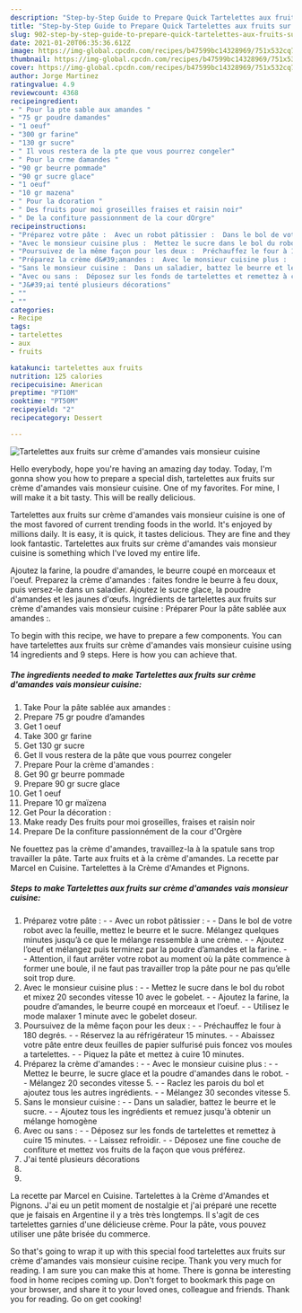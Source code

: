 ```yaml
---
description: "Step-by-Step Guide to Prepare Quick Tartelettes aux fruits sur crème d&amp;#39;amandes vais monsieur cuisine"
title: "Step-by-Step Guide to Prepare Quick Tartelettes aux fruits sur crème d&amp;#39;amandes vais monsieur cuisine"
slug: 902-step-by-step-guide-to-prepare-quick-tartelettes-aux-fruits-sur-creme-d-and-39-amandes-vais-monsieur-cuisine
date: 2021-01-20T06:35:36.612Z
image: https://img-global.cpcdn.com/recipes/b47599bc14328969/751x532cq70/tartelettes-aux-fruits-sur-creme-damandes-vais-monsieur-cuisine-photo-principale-de-la-recette.jpg
thumbnail: https://img-global.cpcdn.com/recipes/b47599bc14328969/751x532cq70/tartelettes-aux-fruits-sur-creme-damandes-vais-monsieur-cuisine-photo-principale-de-la-recette.jpg
cover: https://img-global.cpcdn.com/recipes/b47599bc14328969/751x532cq70/tartelettes-aux-fruits-sur-creme-damandes-vais-monsieur-cuisine-photo-principale-de-la-recette.jpg
author: Jorge Martinez
ratingvalue: 4.9
reviewcount: 4368
recipeingredient:
- " Pour la pte sable aux amandes "
- "75 gr poudre damandes"
- "1 oeuf"
- "300 gr farine"
- "130 gr sucre"
- " Il vous restera de la pte que vous pourrez congeler"
- " Pour la crme damandes "
- "90 gr beurre pommade"
- "90 gr sucre glace"
- "1 oeuf"
- "10 gr mazena"
- " Pour la dcoration "
- " Des fruits pour moi groseilles fraises et raisin noir"
- " De la confiture passionnment de la cour dOrgre"
recipeinstructions:
- "Préparez votre pâte :  Avec un robot pâtissier :  Dans le bol de votre robot avec la feuille, mettez le beurre et le sucre. Mélangez quelques minutes jusqu’à ce que le mélange ressemble à une crème.  Ajoutez l’oeuf et mélangez puis terminez par la poudre d’amandes et la farine.  Attention, il faut arrêter votre robot au moment où la pâte commence à former une boule, il ne faut pas travailler trop la pâte pour ne pas qu’elle soit trop dure."
- "Avec le monsieur cuisine plus :  Mettez le sucre dans le bol du robot et mixez 20 secondes vitesse 10 avec le gobelet.  Ajoutez la farine, la poudre d’amandes, le beurre coupé en morceaux et l’oeuf.  Utilisez le mode malaxer 1 minute avec le gobelet doseur."
- "Poursuivez de la même façon pour les deux :  Préchauffez le four à 180 degrés.  Réservez la au réfrigérateur 15 minutes.  Abaissez votre pâte entre deux feuilles de papier sulfurisé puis foncez vos moules a tartelettes.  Piquez la pâte et mettez à cuire 10 minutes."
- "Préparez la crème d&#39;amandes :  Avec le monsieur cuisine plus :  Mettez le beurre, le sucre glace et la poudre d&#39;amandes dans le robot.  Mélangez 20 secondes vitesse 5.  Raclez les parois du bol et ajoutez tous les autres ingrédients.  Mélangez 30 secondes vitesse 5."
- "Sans le monsieur cuisine :  Dans un saladier, battez le beurre et le sucre.  Ajoutez tous les ingrédients et remuez jusqu&#39;à obtenir un mélange homogène"
- "Avec ou sans :  Déposez sur les fonds de tartelettes et remettez à cuire 15 minutes.  Laissez refroidir.  Déposez une fine couche de confiture et mettez vos fruits de la façon que vous préférez."
- "J&#39;ai tenté plusieurs décorations"
- ""
- ""
categories:
- Recipe
tags:
- tartelettes
- aux
- fruits

katakunci: tartelettes aux fruits 
nutrition: 125 calories
recipecuisine: American
preptime: "PT10M"
cooktime: "PT50M"
recipeyield: "2"
recipecategory: Dessert

---
```



![Tartelettes aux fruits sur crème d&#39;amandes vais monsieur cuisine](https://img-global.cpcdn.com/recipes/b47599bc14328969/751x532cq70/tartelettes-aux-fruits-sur-creme-damandes-vais-monsieur-cuisine-photo-principale-de-la-recette.jpg)

Hello everybody, hope you're having an amazing day today. Today, I'm gonna show you how to prepare a special dish, tartelettes aux fruits sur crème d&#39;amandes vais monsieur cuisine. One of my favorites. For mine, I will make it a bit tasty. This will be really delicious.

Tartelettes aux fruits sur crème d&#39;amandes vais monsieur cuisine is one of the most favored of current trending foods in the world. It's enjoyed by millions daily. It is easy, it is quick, it tastes delicious. They are fine and they look fantastic. Tartelettes aux fruits sur crème d&#39;amandes vais monsieur cuisine is something which I've loved my entire life.

Ajoutez la farine, la poudre d&#39;amandes, le beurre coupé en morceaux et l&#39;oeuf. Preparez la crème d&#39;amandes : faites fondre le beurre à feu doux, puis versez-le dans un saladier. Ajoutez le sucre glace, la poudre d&#39;amandes et les jaunes d&#39;œufs. Ingrédients de tartelettes aux fruits sur crème d&#39;amandes vais monsieur cuisine : Préparer Pour la pâte sablée aux amandes :.


To begin with this recipe, we have to prepare a few components. You can have tartelettes aux fruits sur crème d&#39;amandes vais monsieur cuisine using 14 ingredients and 9 steps. Here is how you can achieve that.

<!--inarticleads1-->

##### The ingredients needed to make Tartelettes aux fruits sur crème d&#39;amandes vais monsieur cuisine:

1. Take  Pour la pâte sablée aux amandes :
1. Prepare 75 gr poudre d’amandes
1. Get 1 oeuf
1. Take 300 gr farine
1. Get 130 gr sucre
1. Get  Il vous restera de la pâte que vous pourrez congeler
1. Prepare  Pour la crème d&#39;amandes :
1. Get 90 gr beurre pommade
1. Prepare 90 gr sucre glace
1. Get 1 oeuf
1. Prepare 10 gr maïzena
1. Get  Pour la décoration :
1. Make ready  Des fruits pour moi groseilles, fraises et raisin noir
1. Prepare  De la confiture passionnément de la cour d&#39;Orgère


Ne fouettez pas la crème d&#39;amandes, travaillez-la à la spatule sans trop travailler la pâte. Tarte aux fruits et à la crème d&#39;amandes. La recette par Marcel en Cuisine. Tartelettes à la Crème d&#39;Amandes et Pignons. 

<!--inarticleads2-->

##### Steps to make Tartelettes aux fruits sur crème d&#39;amandes vais monsieur cuisine:

1. Préparez votre pâte : -  - Avec un robot pâtissier : -  - Dans le bol de votre robot avec la feuille, mettez le beurre et le sucre. Mélangez quelques minutes jusqu’à ce que le mélange ressemble à une crème. -  - Ajoutez l’oeuf et mélangez puis terminez par la poudre d’amandes et la farine. -  - Attention, il faut arrêter votre robot au moment où la pâte commence à former une boule, il ne faut pas travailler trop la pâte pour ne pas qu’elle soit trop dure.
1. Avec le monsieur cuisine plus : -  - Mettez le sucre dans le bol du robot et mixez 20 secondes vitesse 10 avec le gobelet. -  - Ajoutez la farine, la poudre d’amandes, le beurre coupé en morceaux et l’oeuf. -  - Utilisez le mode malaxer 1 minute avec le gobelet doseur.
1. Poursuivez de la même façon pour les deux : -  - Préchauffez le four à 180 degrés. -  - Réservez la au réfrigérateur 15 minutes. -  - Abaissez votre pâte entre deux feuilles de papier sulfurisé puis foncez vos moules a tartelettes. -  - Piquez la pâte et mettez à cuire 10 minutes.
1. Préparez la crème d&#39;amandes : -  - Avec le monsieur cuisine plus : -  - Mettez le beurre, le sucre glace et la poudre d&#39;amandes dans le robot. -  - Mélangez 20 secondes vitesse 5. -  - Raclez les parois du bol et ajoutez tous les autres ingrédients. -  - Mélangez 30 secondes vitesse 5.
1. Sans le monsieur cuisine : -  - Dans un saladier, battez le beurre et le sucre. -  - Ajoutez tous les ingrédients et remuez jusqu&#39;à obtenir un mélange homogène
1. Avec ou sans : -  - Déposez sur les fonds de tartelettes et remettez à cuire 15 minutes. -  - Laissez refroidir. -  - Déposez une fine couche de confiture et mettez vos fruits de la façon que vous préférez.
1. J&#39;ai tenté plusieurs décorations
1. 
1. 


La recette par Marcel en Cuisine. Tartelettes à la Crème d&#39;Amandes et Pignons. J&#39;ai eu un petit moment de nostalgie et j&#39;ai préparé une recette que je faisais en Argentine il y a très très longtemps. Il s&#39;agit de ces tartelettes garnies d&#39;une délicieuse crème. Pour la pâte, vous pouvez utiliser une pâte brisée du commerce. 

So that's going to wrap it up with this special food tartelettes aux fruits sur crème d&#39;amandes vais monsieur cuisine recipe. Thank you very much for reading. I am sure you can make this at home. There is gonna be interesting food in home recipes coming up. Don't forget to bookmark this page on your browser, and share it to your loved ones, colleague and friends. Thank you for reading. Go on get cooking!

